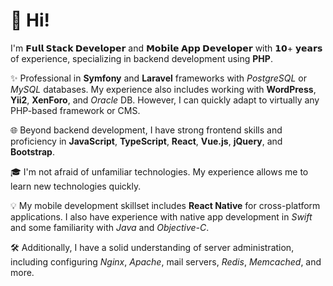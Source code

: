 # 👋 Hi!

I'm **𝗙𝘂𝗹𝗹 𝗦𝘁𝗮𝗰𝗸 𝗗𝗲𝘃𝗲𝗹𝗼𝗽𝗲𝗿** and **𝗠𝗼𝗯𝗶𝗹𝗲 𝗔𝗽𝗽 𝗗𝗲𝘃𝗲𝗹𝗼𝗽𝗲𝗿** with 𝟭𝟬+ 𝘆𝗲𝗮𝗿𝘀 of experience, specializing in backend development using **PHP**.

✨ Professional in **Symfony** and **Laravel** frameworks with *PostgreSQL* or *MySQL* databases. My experience also includes working with **WordPress**, **Yii2**, **XenForo**, and *Oracle* DB.
However, I can quickly adapt to virtually any PHP-based framework or CMS.

🌐 Beyond backend development, I have strong frontend skills and proficiency in **JavaScript**, **TypeScript**, **React**, **Vue.js**, **jQuery**, and **Bootstrap**.

🎓 I'm not afraid of unfamiliar technologies. My experience allows me to learn new technologies quickly.

💡 My mobile development skillset includes **React Native** for cross-platform applications. I also have experience with native app development in *Swift* and some familiarity with *Java* and *Objective-C*.

🛠️ Additionally, I have a solid understanding of server administration, including configuring *Nginx*, *Apache*, mail servers, *Redis*, *Memcached*, and more.
